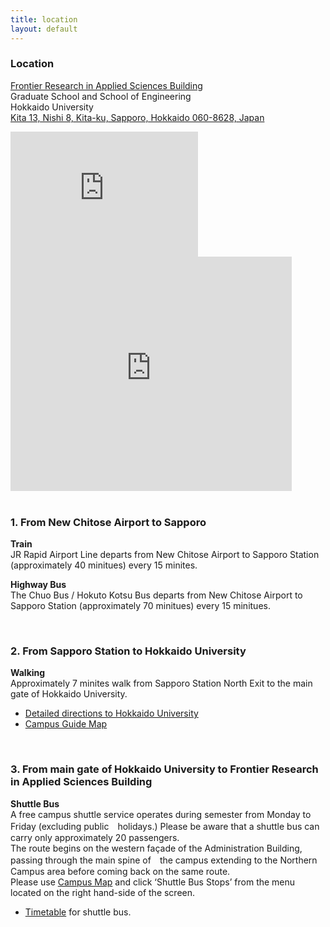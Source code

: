 ```yaml
---
title: location
layout: default
---
```

<!-- MAIN CONTENT -->
<div id="main_content_wrap" class="outer">
  <section id="main_content" class="inner">
    <h3 id="location">Location</h3>
      <p><a href="http://www.oia.hokudai.ac.jp/maps/print.php?id=133">Frontier Research in Applied Sciences                   Building</a><br>
          Graduate School and School of Engineering<br>
          Hokkaido University<br>
          <a href="https://goo.gl/maps/JtP1MdrwH5U2">Kita 13, Nishi 8, Kita-ku, Sapporo, Hokkaido 060-8628,              Japan</a></p>
            <div id="ggmap"><iframe src="https://www.google.com/maps/embed?pb=!1m18!1m12!1m3!1d2060.7424234830823!2d141.34175906700744!3d43.0765595             30617565!2m3!1f0!2f0!3f0!3m2!1i1024!2i768!4f13.1!3m3!1m2!1s0x0%3A0x0!2zNDPCsDA0JzQwLjciTiAxNDHCsDIw             JzI0LjEiRQ!5e0!3m2!1sen!2sjp!4v1442329400468" width="300" height="200" frameborder="0"         style="border:0" allowfullscreen></iframe>
            <br>
            <iframe width="450" height="375" src="http://www.oia.hokudai.ac.jp/maps/embed/?place=133" frameborder="0">MAP</iframe>
            </div>
            <br>
            
  <h3 id="location">1. From New Chitose Airport to Sapporo</h3> 
    <p><strong>Train</strong><br>
      JR Rapid Airport Line departs from New Chitose Airport to Sapporo Station (approximately 40 minitues)           every 15 minites.</p>

  <p><strong>Highway Bus</strong><br>
      The Chuo Bus / Hokuto Kotsu Bus departs from New Chitose Airport to Sapporo Station (approximately 70   minitues) every 15 minitues.</p>
    <br>  

  <h3 id="location">2. From Sapporo Station to Hokkaido University</h3>
    <p><strong>Walking</strong><br>
      Approximately 7 minites walk from Sapporo Station North Exit to the main gate of Hokkaido University.<br>
      <ul>
         <li>
      <a href="http://www.oia.hokudai.ac.jp/about/visitors-access-maps/sapporo-campus-map/">Detailed directions to Hokkaido University</a>
         </li>
         <li>
      <a href="https://www.oia.hokudai.ac.jp/wp-content/uploads/2015/08/2015-英語版キャンパスマップ最終.pdf">Campus Guide Map</a>
         </li>
      </ul>
      </p>
      <br>

  <h3 id="location">3. From main gate of Hokkaido University to Frontier Research in Applied Sciences Building</h3>
  <p><strong>Shuttle Bus</strong><br>
    A free campus shuttle service operates during semester from Monday to Friday (excluding public　holidays.) Please be aware that a shuttle bus can carry only approximately 20 passengers.<br> 
    The route begins on the western façade of the Administration Building, passing through the main spine of　the campus extending to the Northern Campus area before coming back on the same route.<br>
    Please use <a href="http://www.oia.hokudai.ac.jp/maps/?p=sapporo">Campus Map</a> and click ‘Shuttle Bus Stops’ from the menu located on the right hand-side of the screen.<br>
   <ul>
      <li><a href="https://www.oia.hokudai.ac.jp/wp-content/uploads/2013/08/5.2013-Bus-time-tableHokkaido     -University.pdf">Timetable</a> for shuttle bus.
      </li>
   </ul>
    </p>
    <br>

</div>



 
